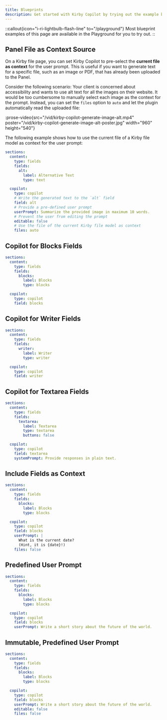 ```yaml
---
title: Blueprints
description: Get started with Kirby Copilot by trying out the example blueprints.
---
```


::callout{icon="i-ri-lightbulb-flash-line" to="/playground"}
Most blueprint examples of this page are available in the Playground for you to try out.
::

## Panel File as Context Source

On a Kirby file page, you can set Kirby Copilot to pre-select the **current file as context** for the user prompt. This is useful if you want to generate text for a specific file, such as an image or PDF, that has already been uploaded to the Panel.

Consider the following scenario: Your client is concerned about accessibility and wants to use alt text for all the images on their website. It would be too cumbersome to manually select each image as the context for the prompt. Instead, you can set the `files` option to `auto` and let the plugin automatically read the uploaded file:

:prose-video{src="/vid/kirby-copilot-generate-image-alt.mp4" poster="/vid/kirby-copilot-generate-image-alt-poster.jpg" width="960" height="540"}

The following example shows how to use the current file of a Kirby file model as context for the user prompt:

```yaml
sections:
  content:
    type: fields
    fields:
      alt:
        label: Alternative Text
        type: text

  copilot:
    type: copilot
    # Write the generated text to the `alt` field
    field: alt
    # Provide a pre-defined user prompt
    userPrompt: Summarize the provided image in maximum 10 words.
    # Prevent the user from editing the prompt
    editable: false
    # Use the file of the current Kirby file model as context
    files: auto
```

## Copilot for Blocks Fields

```yaml
sections:
  content:
    type: fields
    fields:
      blocks:
        label: Blocks
        type: blocks

  copilot:
    type: copilot
    field: blocks
```

## Copilot for Writer Fields

```yaml
sections:
  content:
    type: fields
    fields:
      writer:
        label: Writer
        type: writer

  copilot:
    type: copilot
    field: writer
```

## Copilot for Textarea Fields

```yaml
sections:
  content:
    type: fields
    fields:
      textarea:
        label: Textarea
        type: textarea
        buttons: false

  copilot:
    type: copilot
    field: textarea
    systemPrompt: Provide responses in plain text.
```

## Include Fields as Context

```yaml
sections:
  content:
    type: fields
    fields:
      blocks:
        label: Blocks
        type: blocks

  copilot:
    type: copilot
    field: blocks
    userPrompt: |
      What is the current date?
      (Hint, it is {date}!)
    files: false
```

## Predefined User Prompt

```yaml
sections:
  content:
    type: fields
    fields:
      blocks:
        label: Blocks
        type: blocks

  copilot:
    type: copilot
    field: blocks
    userPrompt: Write a short story about the future of the world.
```

## Immutable, Predefined User Prompt

```yaml
sections:
  content:
    type: fields
    fields:
      blocks:
        label: Blocks
        type: blocks

  copilot:
    type: copilot
    field: blocks
    userPrompt: Write a short story about the future of the world.
    editable: false
    files: false
```

